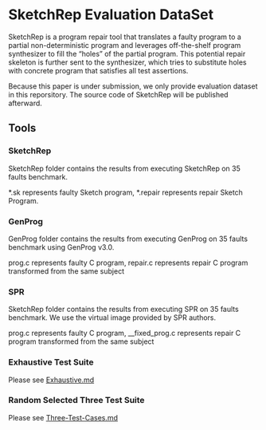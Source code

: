 # SketchRep Evaluation DataSet

SketchRep is a program repair tool  that translates a faulty program to a partial non-deterministic program and leverages off-the-shelf program synthesizer to fill the “holes” of the partial program. This potential repair skeleton is further sent to the synthesizer, which tries to substitute holes with concrete program that satisfies all test assertions.

Because this paper is under submission, we only provide evaluation dataset in this reporsitory. The source code of SketchRep will be published afterward. 

## Tools

### SketchRep

SketchRep folder contains the results from executing SketchRep on 35 faults benchmark.

*.sk represents faulty Sketch program, *.repair represents repair Sketch Program.

### GenProg

GenProg folder contains the results from executing GenProg on 35 faults benchmark using GenProg v3.0.

prog.c represents faulty C program, repair.c represents repair C program transformed from the same subject

### SPR

SketchRep folder contains the results from executing SPR on 35 faults benchmark. We use the virtual image provided by SPR authors.

prog.c represents faulty C program, __fixed_prog.c represents repair C program transformed from the same subject

### Exhaustive Test Suite

Please see [Exhaustive.md](https://github.com/lisahua/ATVA16_comparison/blob/master/ExhaustiveTuite.md)

### Random Selected Three Test Suite

Please see [Three-Test-Cases.md](https://github.com/lisahua/ATVA16_comparison/blob/master/Three-Test-Cases.md)
